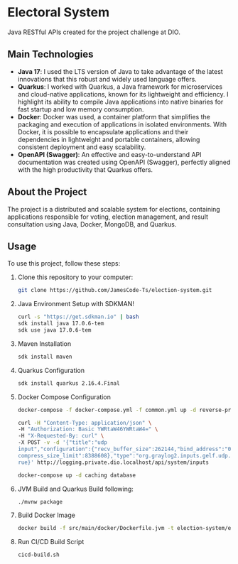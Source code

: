 # Electoral System

Java RESTful APIs created for the project challenge at DIO.

## Main Technologies
- **Java 17**: I used the LTS version of Java to take advantage of the latest innovations that this robust and widely used language offers.
- **Quarkus**: I worked with Quarkus, a Java framework for microservices and cloud-native applications, known for its lightweight and efficiency. I highlight its ability to compile Java applications into native binaries for fast startup and low memory consumption.
- **Docker**: Docker was used, a container platform that simplifies the packaging and execution of applications in isolated environments. With Docker, it is possible to encapsulate applications and their dependencies in lightweight and portable containers, allowing consistent deployment and easy scalability.
- **OpenAPI (Swagger)**: An effective and easy-to-understand API documentation was created using OpenAPI (Swagger), perfectly aligned with the high productivity that Quarkus offers.

## About the Project
The project is a distributed and scalable system for elections, containing applications responsible for voting, election management, and result consultation using Java, Docker, MongoDB, and Quarkus.

## Usage
To use this project, follow these steps:

1. Clone this repository to your computer:

    ```bash
    git clone https://github.com/JamesCode-Ts/election-system.git
    ```

2. Java Environment Setup with SDKMAN!

    ```bash
    curl -s "https://get.sdkman.io" | bash
    sdk install java 17.0.6-tem
    sdk use java 17.0.6-tem
    ```

3. Maven Installation

    ```bash
    sdk install maven 
    ```

4. Quarkus Configuration

    ```bash
    sdk install quarkus 2.16.4.Final
    ```

5. Docker Compose Configuration

    ```bash
    docker-compose -f docker-compose.yml -f common.yml up -d reverse-proxy jaeger mongodb opensearch graylog

    curl -H "Content-Type: application/json" \
    -H "Authorization: Basic YWRtaW46YWRtaW4=" \
    -H "X-Requested-By: curl" \
    -X POST -v -d '{"title":"udp
    input","configuration":{"recv_buffer_size":262144,"bind_address":"0.0.0.0","port":12201,"de
    compress_size_limit":8388608},"type":"org.graylog2.inputs.gelf.udp.GELFUDPInput","global":t
    rue}' http://logging.private.dio.localhost/api/system/inputs

    docker-compose up -d caching database
    ```

6. JVM Build and Quarkus Build following:

    ```bash
    ./mvnw package
    ```

7. Build Docker Image

    ```bash
    docker build -f src/main/docker/Dockerfile.jvm -t election-system/election-management .
    ```

8. Run CI/CD Build Script

    ```bash
    cicd-build.sh
    ```

